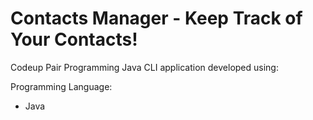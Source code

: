 # Contacts Manager - Keep Track of Your Contacts!

Codeup Pair Programming Java CLI application developed using:

Programming Language:
- Java
